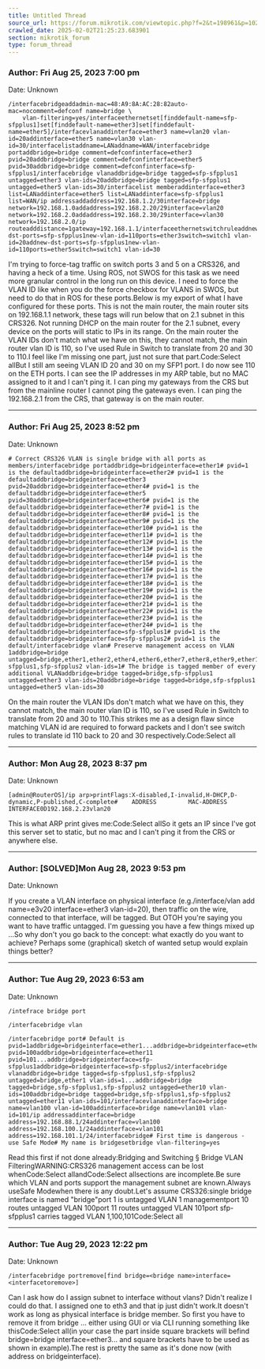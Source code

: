 ```yaml
---
title: Untitled Thread
source_url: https://forum.mikrotik.com/viewtopic.php?f=2&t=198961&p=1021933#p1021933
crawled_date: 2025-02-02T21:25:23.683901
section: mikrotik_forum
type: forum_thread
---
```


### Author: Fri Aug 25, 2023 7:00 pm
Date: Unknown

```
/interfacebridgeaddadmin-mac=48:A9:8A:AC:28:82auto-mac=nocomment=defconf name=bridge \
    vlan-filtering=yes/interfaceethernetset[finddefault-name=sfp-sfpplus1]set[finddefault-name=ether3]set[finddefault-name=ether5]/interfacevlanaddinterface=ether3 name=vlan20 vlan-id=20addinterface=ether5 name=vlan30 vlan-id=30/interfacelistaddname=LANaddname=WAN/interfacebridge portaddbridge=bridge comment=defconfinterface=ether3 pvid=20addbridge=bridge comment=defconfinterface=ether5 pvid=30addbridge=bridge comment=defconfinterface=sfp-sfpplus1/interfacebridge vlanaddbridge=bridge tagged=sfp-sfpplus1 untagged=ether3 vlan-ids=20addbridge=bridge tagged=sfp-sfpplus1 untagged=ether5 vlan-ids=30/interfacelist memberaddinterface=ether3 list=LANaddinterface=ether5 list=LANaddinterface=sfp-sfpplus1 list=WAN/ip addressaddaddress=192.168.1.2/30interface=bridge network=192.168.1.0addaddress=192.168.2.20/29interface=vlan20 network=192.168.2.0addaddress=192.168.2.30/29interface=vlan30 network=192.168.2.0/ip routeadddistance=1gateway=192.168.1.1/interfaceethernetswitchruleaddnew-dst-ports=sfp-sfpplus1new-vlan-id=110ports=ether3switch=switch1 vlan-id=20addnew-dst-ports=sfp-sfpplus1new-vlan-id=110ports=ether5switch=switch1 vlan-id=30
```

I'm trying to force-tag traffic on switch ports 3 and 5 on a CRS326, and having a heck of a time. Using ROS, not SWOS for this task as we need more granular control in the long run on this device. I need to force the VLAN ID like when you do the force checkbox for VLANS in SWOS, but need to do that in ROS for these ports.Below is my export of what I have configured for these ports. This is not the main router, the main router sits on 192.168.1.1 network, these tags will run below that on 2.1 subnet in this CRS326. Not running DHCP on the main router for the 2.1 subnet, every device on the ports will static to IPs in its range. On the main router the VLAN IDs don't match what we have on this, they cannot match, the main router vlan ID is 110, so I've used Rule in Switch to translate from 20 and 30 to 110.I feel like I'm missing one part, just not sure that part.Code:Select allBut I still am seeing VLAN ID 20 and 30 on my SFP1 port. I do now see 110 on the ETH ports. I can see the IP addresses in my ARP table, but no MAC assigned to it and I can't ping it. I can ping my gateways from the CRS but from the mainline router I cannot ping the gateways even. I can ping the 192.168.2.1 from the CRS, that gateway is on the main router.


---
### Author: Fri Aug 25, 2023 8:52 pm
Date: Unknown

```
# Correct CRS326 VLAN is single bridge with all ports as members/interfacebridge portaddbridge=bridgeinterface=ether1# pvid=1 is the defaultaddbridge=bridgeinterface=ether2# pvid=1 is the defaultaddbridge=bridgeinterface=ether3 pvid=20addbridge=bridgeinterface=ether4# pvid=1 is the defaultaddbridge=bridgeinterface=ether5 pvid=30addbridge=bridgeinterface=ether6# pvid=1 is the defaultaddbridge=bridgeinterface=ether7# pvid=1 is the defaultaddbridge=bridgeinterface=ether8# pvid=1 is the defaultaddbridge=bridgeinterface=ether9# pvid=1 is the defaultaddbridge=bridgeinterface=ether10# pvid=1 is the defaultaddbridge=bridgeinterface=ether11# pvid=1 is the defaultaddbridge=bridgeinterface=ether12# pvid=1 is the defaultaddbridge=bridgeinterface=ether13# pvid=1 is the defaultaddbridge=bridgeinterface=ether14# pvid=1 is the defaultaddbridge=bridgeinterface=ether15# pvid=1 is the defaultaddbridge=bridgeinterface=ether16# pvid=1 is the defaultaddbridge=bridgeinterface=ether17# pvid=1 is the defaultaddbridge=bridgeinterface=ether18# pvid=1 is the defaultaddbridge=bridgeinterface=ether19# pvid=1 is the defaultaddbridge=bridgeinterface=ether20# pvid=1 is the defaultaddbridge=bridgeinterface=ether21# pvid=1 is the defaultaddbridge=bridgeinterface=ether22# pvid=1 is the defaultaddbridge=bridgeinterface=ether23# pvid=1 is the defaultaddbridge=bridgeinterface=ether24# pvid=1 is the defaultaddbridge=bridgeinterface=sfp-sfpplus1# pvid=1 is the defaultaddbridge=bridgeinterface=sfp-sfpplus2# pvid=1 is the default/interfacebridge vlan# Preserve management access on VLAN 1addbridge=bridge untagged=bridge,ether1,ether2,ether4,ether6,ether7,ether8,ether9,ether10,ether11,ether12,ether13,ether14,ether15,ether16,ether17,ether18,ether19,ether20,ether21,ether22,ether23,ether24,sfp-sfpplus1,sfp-sfpplus2 vlan-ids=1# The bridge is tagged member of every additional VLANaddbridge=bridge tagged=bridge,sfp-sfpplus1 untagged=ether3 vlan-ids=20addbridge=bridge tagged=bridge,sfp-sfpplus1 untagged=ether5 vlan-ids=30
```

On the main router the VLAN IDs don't match what we have on this, they cannot match, the main router vlan ID is 110, so I've used Rule in Switch to translate from 20 and 30 to 110.This strikes me as a design flaw since matching VLAN id are required to forward packets and I don't see switch rules to translate id 110 back to 20 and 30 respectively.Code:Select all


---
### Author: Mon Aug 28, 2023 8:37 pm
Date: Unknown

```
[admin@RouterOS]/ip arp>printFlags:X-disabled,I-invalid,H-DHCP,D-dynamic,P-published,C-complete#    ADDRESS         MAC-ADDRESS       INTERFACE0D192.168.2.23vlan20
```

This is what ARP print gives me:Code:Select allSo it gets an IP since I've got this server set to static, but no mac and I can't ping it from the CRS or anywhere else.


---
### Author: [SOLVED]Mon Aug 28, 2023 9:53 pm
Date: Unknown

If you create a VLAN interface on physical interface (e.g./interface/vlan add name=e3v20 interface=ether3 vlan-id=20), then traffic on the wire, connected to that interface, will be tagged. But OTOH you're saying you want to have traffic untagged. I'm guessing you have a few things mixed up ...So why don't you go back to the concept: what exactly do you want to achieve? Perhaps some (graphical) sketch of wanted setup would explain things better?


---
### Author: Tue Aug 29, 2023 6:53 am
Date: Unknown

```
/intefrace bridge port
```

```
/interfacebridge vlan
```

```
/interfacebridge port# Default is pvid=1addbridge=bridgeinterface=ether1...addbridge=bridgeinterface=ether10 pvid=100addbridge=bridgeinterface=ether11 pvid=101...addbridge=bridgeinterface=sfp-sfpplus1addbridge=bridgeinterface=sfp-sfpplus2/interfacebridge vlanaddbridge=bridge tagged=sfp-sfpplus1,sfp-sfpplus2 untagged=bridge,ether1 vlan-ids=1...addbridge=bridge tagged=bridge,sfp-sfpplus1,sfp-sfpplus2 untagged=ether10 vlan-ids=100addbridge=bridge tagged=bridge,sfp-sfpplus1,sfp-sfpplus2 untagged=ether11 vlan-ids=101/interfacevlanaddinterface=bridge name=vlan100 vlan-id=100addinterface=bridge name=vlan101 vlan-id=101/ip addressaddinterface=bridge address=192.168.88.1/24addinterface=vlan100 address=192.168.100.1/24addinterface=vlan101 address=192.168.101.1/24/interfacebridge# First time is dangerous - use Safe Mode# My name is bridgesetbridge vlan-filtering=yes
```

Read this first if not done already:Bridging and Switching § Bridge VLAN FilteringWARNING:CRS326 management access can be lost whenCode:Select allandCode:Select allsections are incomplete.Be sure which VLAN and ports support the management subnet are known.Always useSafe Modewhen there is any doubt.Let's assume CRS326:single bridge interface is named "bridge"port 1 is untagged VLAN 1 managementport 10 routes untagged VLAN 100port 11 routes untagged VLAN 101port sfp-sfpplus1 carries tagged VLAN 1,100,101Code:Select all


---
### Author: Tue Aug 29, 2023 12:22 pm
Date: Unknown

```
/interfacebridge portremove[find bridge=<bridge name>interface=<interfacetoremove>]
```

Can I ask how do I assign subnet to interface without vlans? Didn't realize I could do that. I assigned one to eth3 and that ip just didn't work.It doesn't work as long as physical interface is bridge member. So first you have to remove it from bridge ... either using GUI or via CLI running something like thisCode:Select all(in your case the part inside square brackets will befind bridge=bridge interface=ether3... and square brackets have to be used as shown in example).The rest is pretty the same as it's done now (with address on bridgeinterface).

